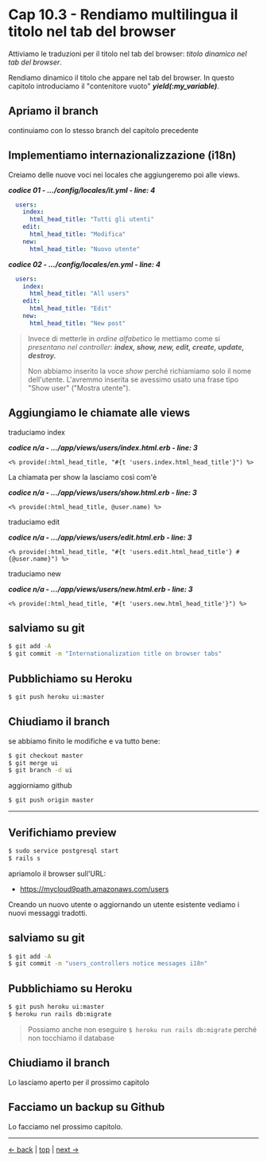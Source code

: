 # <a name="top"></a> Cap 10.3 - Rendiamo multilingua il titolo nel tab del browser

Attiviamo le traduzioni per il titolo nel tab del browser: *titolo dinamico nel tab del browser*.

Rendiamo dinamico il titolo che appare nel tab del browser. 
In questo capitolo introduciamo il "contenitore vuoto" ***yield(:my_variable)***.



## Apriamo il branch 

continuiamo con lo stesso branch del capitolo precedente



## Implementiamo internazionalizzazione (i18n)

Creiamo delle nuove voci nei locales che aggiungeremo poi alle views.

***codice 01 - .../config/locales/it.yml - line: 4***

```yaml
  users:
    index:
      html_head_title: "Tutti gli utenti"
    edit:
      html_head_title: "Modifica"
    new:
      html_head_title: "Nuovo utente"
```


***codice 02 - .../config/locales/en.yml - line: 4***

```yaml
  users:
    index:
      html_head_title: "All users"
    edit:
      html_head_title: "Edit"
    new:
      html_head_title: "New post"
```


> Invece di metterle in *ordine alfabetico* le mettiamo come si *presentano nel controller*: 
> ***index, show, new, edit, create, update, destroy.***
>
> Non abbiamo inserito la voce *show* perché richiamiamo solo il nome dell'utente. 
> L'avremmo inserita se avessimo usato una frase tipo "Show user" ("Mostra utente").



## Aggiungiamo le chiamate alle views

traduciamo index

***codice n/a - .../app/views/users/index.html.erb - line: 3***

```html+erb
<% provide(:html_head_title, "#{t 'users.index.html_head_title'}") %>
```

La chiamata per show la lasciamo così com'è

***codice n/a - .../app/views/users/show.html.erb - line: 3***

```html+erb
<% provide(:html_head_title, @user.name) %>
```

traduciamo edit

***codice n/a - .../app/views/users/edit.html.erb - line: 3***

```html+erb
<% provide(:html_head_title, "#{t 'users.edit.html_head_title'} #{@user.name}") %>
```

traduciamo new

***codice n/a - .../app/views/users/new.html.erb - line: 3***

```html+erb
<% provide(:html_head_title, "#{t 'users.new.html_head_title'}") %>
```



## salviamo su git

```bash
$ git add -A
$ git commit -m "Internationalization title on browser tabs"
```



## Pubblichiamo su Heroku

```bash
$ git push heroku ui:master
```



## Chiudiamo il branch

se abbiamo finito le modifiche e va tutto bene:

```bash
$ git checkout master
$ git merge ui
$ git branch -d ui
```

aggiorniamo github

```bash
$ git push origin master
```



---



## Verifichiamo preview

```bash
$ sudo service postgresql start
$ rails s
```

apriamolo il browser sull'URL:

* https://mycloud9path.amazonaws.com/users

Creando un nuovo utente o aggiornando un utente esistente vediamo i nuovi messaggi tradotti.



## salviamo su git

```bash
$ git add -A
$ git commit -m "users_controllers notice messages i18n"
```



## Pubblichiamo su Heroku

```bash
$ git push heroku ui:master
$ heroku run rails db:migrate
```

> Possiamo anche non eseguire `$ heroku run rails db:migrate` perché non tocchiamo il database



## Chiudiamo il branch

Lo lasciamo aperto per il prossimo capitolo



## Facciamo un backup su Github

Lo facciamo nel prossimo capitolo.



---

[<- back](https://github.com/flaviobordonidev/leanpubabrandnewcms/blob/master/01-base/09-manage_users/03-browser_tab_title_users-it.md)
 | [top](#top) |
[next ->](https://github.com/flaviobordonidev/leanpubabrandnewcms/blob/master/01-base/10-users_i18n/02-users_form_i18n-it.md)
